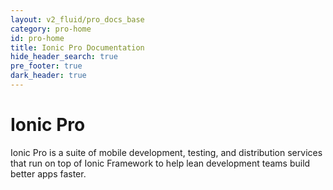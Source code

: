 ```yaml
---
layout: v2_fluid/pro_docs_base
category: pro-home
id: pro-home
title: Ionic Pro Documentation
hide_header_search: true
pre_footer: true
dark_header: true
---
```


# Ionic Pro

Ionic Pro is a suite of mobile development, testing, and distribution services that run on top of Ionic Framework
to help lean development teams build better apps faster.
